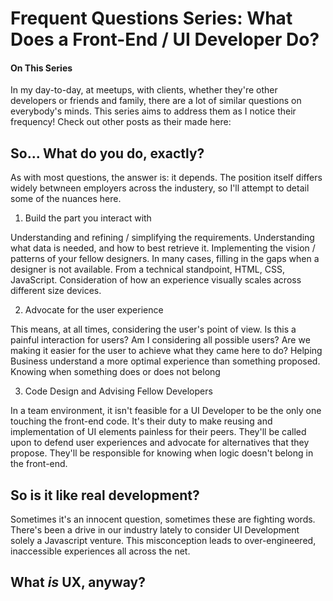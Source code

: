 # Frequent Questions Series: What Does a Front-End / UI Developer Do?

#### On This Series

In my day-to-day, at meetups, with clients, whether they're other developers or friends and family, there are a lot of similar questions on everybody's minds. This series aims to address them as I notice their frequency! Check out other posts as their made here:

## So... What do you do, exactly?

As with most questions, the answer is: it depends. The position itself differs widely betwneen employers across the industery, so I'll attempt to detail some of the nuances here.


1. Build the part you interact with

 Understanding and refining / simplifying the requirements. Understanding what data is needed, and how to best retrieve it.  Implementing the vision / patterns of your fellow designers. In many cases, filling in the gaps when a designer is not available. From a technical standpoint, HTML, CSS, JavaScript. Consideration of how an experience visually scales across different size devices. 

2. Advocate for the user experience

This means, at all times, considering the user's point of view. Is this a painful interaction for users? Am I considering all possible users? Are we making it easier for the user to achieve what they came here to do? Helping Business understand a more optimal experience than something proposed. Knowing when something does or does not belong

3. Code Design and Advising Fellow Developers

In a team environment, it isn't feasible for a UI Developer to be the only one touching the front-end code. It's their duty to make reusing and implementation of UI elements painless for their peers. They'll be called upon to defend user experiences and advocate for alternatives that they propose. They'll be responsible for knowing when logic doesn't belong in the front-end.

## So is it like real development?

Sometimes it's an innocent question, sometimes these are fighting words. There's been a drive in our industry lately to consider UI Development solely a Javascript venture. This misconception leads to over-engineered, inaccessible experiences all across the net. 

## What *is* UX, anyway?

